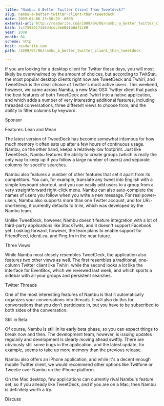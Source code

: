 ```yaml
---
title: "Nambu: A Better Twitter Client Than Tweetdeck?"
slug: nambu-a-better-twitter-client-than-tweetdeck
date: 2009-04-06 23:50:29 -0500
external-url: http://readwrite.com/2009/04/06/nambu_a_better_twitter_client_than_tweetdeck
hash: 1c375985173d6d4cec3e6051b0df2c89
year: 2009
month: 04
scheme: http
host: readwrite.com
path: /2009/04/06/nambu_a_better_twitter_client_than_tweetdeck

---
```


If you are looking for a desktop client for Twitter these days, you will most likely be overwhelmed by the amount of choices, but according to TwitStat, the most popular desktop clients right now are TweetDeck and Twhirl, and TweetDeck is the clear choice of Twitter's most active users. This weekend, however, we came across Nambu, a new Mac OSX Twitter client that packs the best features of both TweetDeck and Twhirl into a native application, and which adds a number of very interesting additional features, including threaded conversations, three different views to choose from, and the ability to filter columns by keyword.

Sponsor


Features: Lean and Mean

The latest version of TweetDeck has become somewhat infamous for how much memory it often eats up after a few hours of continuous usage. Nambu, on the other hand, keeps a relatively low footprint. Just like TweetDeck, Nambu features the ability to create groups (which is really the only way to keep up if you follow a large number of users) and separate columns for specific searches.





Nambu also features a number of other features that set it apart from its competitors. You can, for example, translate any tweet into English with a simple keyboard shortcut, and you can easily add users to a group from a very straightforward right-click menu. Nambu can also auto-complete the names of users you follow when you write a new message. For real power-users, Nambu also supports more than one Twitter account, and for URL-shortening, it currently defaults to tr.im, which was developed by the Nambu team.


Unlike TweetDeck, however, Nambu doesn't feature integration with a lot of third-party applications like StockTwits, and it doesn't support Facebook yet. Looking forward, however, the team plans to enable support for FriendFeed, identi.ca, and Ping.fm in the near future.


Three Views

While Nambu most closely resembles TweetDeck, the application also features two other views as well. The first resembles a traditional, one-column Twitter client like Twhirl, while the second looks a lot like the interface for EventBox, which we reviewed last week, and which sports a sidebar with all your groups and persistent searches.


Twitter Threads

One of the most interesting features of Nambu is that it automatically organizes your conversations into threads. It will also do this for conversations that you don't participate in, but you have to be subscribed to both sides of the conversation. 


Still in Beta

Of course, Nambu is still in its early beta phase, so you can expect things to break now and then. The development team, however, is issuing updates regularly and development is clearly moving ahead swiftly. There are obviously still some bugs in the application, and the latest update, for example, seems to take up more memory than the previous release.


Nambu also offers an iPhone application, and while it's a decent enough mobile Twitter client, we would recommend other options like Twitfone or Tweetie over Nambu on the iPhone platform.


On the Mac desktop, few applications can currently rival Nambu's feature set, so if you already like TweetDeck, and if you are on a Mac, then Nambu is definitely worth a try.

Discuss
